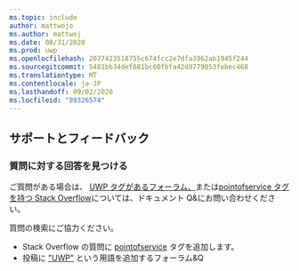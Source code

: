 ```yaml
---
ms.topic: include
author: mattwojo
ms.author: mattwoj
ms.date: 08/31/2020
ms.prod: uwp
ms.openlocfilehash: 2077423518755c674fcc2e7dfa3962ab1945f244
ms.sourcegitcommit: 5481bb34def681bc60fbfa42d9779053febec468
ms.translationtype: MT
ms.contentlocale: ja-JP
ms.lasthandoff: 09/02/2020
ms.locfileid: "89326574"
---
```

## <a name="support-and-feedback"></a>サポートとフィードバック

### <a name="find-answers-to-your-questions"></a>質問に対する回答を見つける

ご質問がある場合は、 [UWP タグがあるフォーラム、](https://social.msdn.microsoft.com/Forums/en-US/home?category=&forum=&filter=alltypes&sort=relevancedesc&brandIgnore=true&filter=alltypes&searchTerm=%5BUWP%5D)または[pointofservice タグを持つ Stack Overflow](https://stackoverflow.com/questions/tagged/pointofservice)については、ドキュメント Q&にお問い合わせください。

質問の検索にご協力ください。
- Stack Overflow の質問に [pointofservice](https://stackoverflow.com/questions/tagged/pointofservice) タグを追加します。 
- 投稿に ["UWP"](https://social.msdn.microsoft.com/Forums/en-US/home?category=&forum=&filter=alltypes&sort=relevancedesc&brandIgnore=true&filter=alltypes&searchTerm=%5BUWP%5D) という用語を追加するフォーラム&Q
